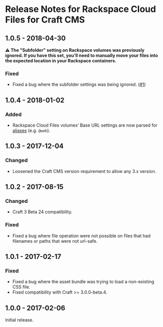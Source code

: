 # Release Notes for Rackspace Cloud Files for Craft CMS

## 1.0.5 - 2018-04-30
**:warning: The "Subfolder" setting on Rackspace volumes was previously ignored. If you have this set, you'll need to manually move your files into the expected location in your Rackspace containers.**

### Fixed
- Fixed a bug where the subfolder settings was being ignored. ([#1](https://github.com/craftcms/rackspace/issues/1))

## 1.0.4 - 2018-01-02

### Added
- Rackspace Cloud Files volumes’ Base URL settings are now parsed for [aliases](http://www.yiiframework.com/doc-2.0/guide-concept-aliases.html) (e.g. `@web`).

## 1.0.3 - 2017-12-04

### Changed
- Loosened the Craft CMS version requirement to allow any 3.x version.

## 1.0.2 - 2017-08-15

### Changed
- Craft 3 Beta 24 compatibility.

### Fixed
- Fixed a bug where file operation were not possible on files that had filenames or paths that were not url-safe.

## 1.0.1 - 2017-02-17

### Fixed
- Fixed a bug where the asset bundle was trying to load a non-existing CSS file.
- Fixed compatibility with Craft >= 3.0.0-beta.4.

## 1.0.0 - 2017-02-06

Initial release.
